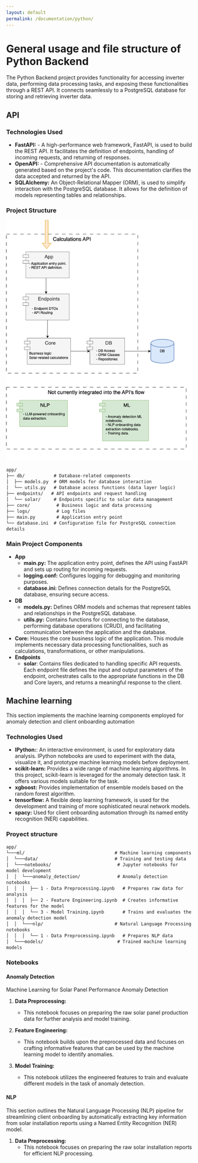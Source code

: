 ```yaml
---
layout: default
permalink: /documentation/python/
---
```

# General usage and file structure of Python Backend
The Python Backend project provides functionality for accessing inverter data, performing data processing tasks, and exposing these functionalities through a REST API. It connects seamlessly to a PostgreSQL database for storing and retrieving inverter data.

## API

### Technologies Used

-   **FastAPI:** -   A high-performance web framework, FastAPI, is used to build the REST API. It facilitates the definition of endpoints, handling of incoming requests, and returning of responses. 
-   **OpenAPI:** -   Comprehensive API documentation is automatically generated based on the project's code. This documentation clarifies the data accepted and returned by the API.
-   **SQLAlchemy:** An Object-Relational Mapper (ORM), is used to simplify interaction with the PostgreSQL database. It allows for the definition of models representing tables and relationships. 

### Project Structure

![Overview](https://github.com/Renovus-Tech/solarec/blob/main/documentation/imgs/python_diagram.png?raw=true)
```
app/
├── db/           # Database-related components
│  ├── models.py  # ORM models for database interaction
│  └── utils.py   # Database access functions (data layer logic)
├── endpoints/   # API endpoints and request handling
│  └── solar/     # Endpoints specific to solar data management
├── core/          # Business logic and data processing
├── logs/          # Log files
├── main.py        # Application entry point
└── database.ini  # Configuration file for PostgreSQL connection details
```
### Main Project Components

-   **App**
    -   **main.py:**  The application entry point, defines the API using FastAPI and sets up routing for incoming requests.
    -   **logging.conf:**  Configures logging for debugging and monitoring purposes.
    -   **database.ini:**  Defines connection details for the PostgreSQL database, ensuring secure access.
-   **DB**
    -   **models.py:**  Defines ORM models and schemas that represent tables and relationships in the PostgreSQL database.
    -   **utils.py:**  Contains functions for connecting to the database, performing database operations (CRUD), and facilitating communication between the application and the database.
-   **Core:** Houses the core business logic of the application. This module implements necessary data processing functionalities, such as calculations, transformations, or other manipulations.
-   **Endpoints**
    -   **solar**: Contains files dedicated to handling specific API requests. Each endpoint file defines the input and output parameters of the endpoint, orchestrates calls to the appropriate functions in the DB and Core layers, and returns a meaningful response to the client.

## Machine learning
This section implements the machine learning components employed for anomaly detection and client onboarding automation

### Technologies Used

- **IPython:**: An interactive environment, is used for exploratory data analysis. IPython notebooks are used to experiment with the data, visualize it, and prototype machine learning models before deployment.
- **scikit-learn:** Provides a wide range of machine learning algorithms. In this project, scikit-learn is leveraged for the anomaly detection task. It offers various models suitable for the task.
- **xgboost:** Provides implementation of ensemble models based on the random forest algorithm.
- **tensorflow:** A flexible deep learning framework, is used for the development and training of more sophisticated neural network models.
- **spacy:** Used for client onboarding automation through its named entity recognition (NER) capabilities.

### Proyect structure
```
app/
└───ml/                                  # Machine learning components
│  └───data/                             # Training and testing data
│  └───notebooks/                         # Jupyter notebooks for model development
│  │  └───anomaly_detection/              # Anomaly detection notebooks
│  │  │  ├── 1 - Data Preprocessing.ipynb   # Prepares raw data for analysis
│  │  │  ├── 2 - Feature Engineering.ipynb  # Creates informative features for the model
│  │  │  └── 3 - Model Training.ipynb       # Trains and evaluates the anomaly detection model
│  │  └───nlp/                           # Natural Language Processing notebooks
│  │  │  └── 1 - Data Preprocessing.ipynb   # Prepares NLP data
│  └───models/                            # Trained machine learning models
```


### Notebooks
#### Anomaly Detection
Machine Learning for Solar Panel Performance Anomaly Detection
1.  **Data Preprocessing:**    
    -   This notebook focuses on preparing the raw solar panel production data for further analysis and model training.

2.  **Feature Engineering:**    
    -   This notebook builds upon the preprocessed data and focuses on crafting informative features that can be used by the machine learning model to identify anomalies.
 
3.  **Model Training:**    
    -   This notebook utilizes the engineered features to train and evaluate different models in the task of anomaly detection.

#### NLP
This section outlines the Natural Language Processing (NLP) pipeline for streamlining client onboarding by automatically extracting key information from solar installation reports using a Named Entity Recognition (NER) model.
1.  **Data Preprocessing:**    
    -   This notebook focuses on preparing the raw solar installation reports for efficient NLP processing. 

